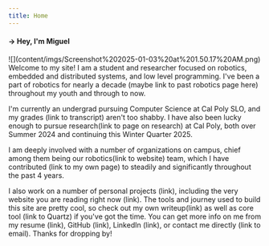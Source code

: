 ```yaml
---
title: Home
---
```

<h4>→ Hey, I'm Miguel</h4>
![](content/imgs/Screenshot%202025-01-03%20at%201.50.17%20AM.png)
Welcome to my site! I am a student and researcher focused on robotics, embedded and distributed systems, and low level programming. I've been a part of robotics for nearly a decade (maybe link to past robotics page here) throughout my youth and through to now.

I'm currently an undergrad pursuing Computer Science at Cal Poly SLO, and my grades (link to transcript) aren't too shabby. I have also been lucky enough to pursue research(link to page on research) at Cal Poly, both over Summer 2024 and continuing this Winter Quarter 2025. 

I am deeply involved with a number of organizations on campus, chief among them being our robotics(link to website) team, which I have contributed (link to my own page) to steadily and significantly throughout the past 4 years. 

I also work on a number of personal projects (link), including the very website you are reading right now (link). The tools and journey  used to build this site are pretty cool, so check out my own writeup(link) as well as core tool (link to Quartz) if you've got the time. You can get more info on me from my resume (link), GitHub (link), LinkedIn (link), or contact me directly (link to email). Thanks for dropping by!